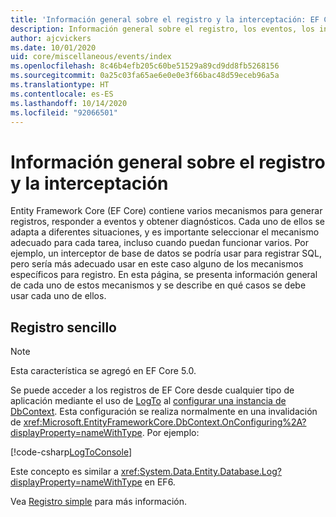 ```yaml
---
title: 'Información general sobre el registro y la interceptación: EF Core'
description: Información general sobre el registro, los eventos, los interceptores y el diagnóstico de EF Core
author: ajcvickers
ms.date: 10/01/2020
uid: core/miscellaneous/events/index
ms.openlocfilehash: 8c46b4efb205c60be51529a89cd9dd8fb5268156
ms.sourcegitcommit: 0a25c03fa65ae6e0e0e3f66bac48d59eceb96a5a
ms.translationtype: HT
ms.contentlocale: es-ES
ms.lasthandoff: 10/14/2020
ms.locfileid: "92066501"
---
```

# <a name="overview-of-logging-and-interception"></a>Información general sobre el registro y la interceptación

Entity Framework Core (EF Core) contiene varios mecanismos para generar registros, responder a eventos y obtener diagnósticos. Cada uno de ellos se adapta a diferentes situaciones, y es importante seleccionar el mecanismo adecuado para cada tarea, incluso cuando puedan funcionar varios. Por ejemplo, un interceptor de base de datos se podría usar para registrar SQL, pero sería más adecuado usar en este caso alguno de los mecanismos específicos para registro. En esta página, se presenta información general de cada uno de estos mecanismos y se describe en qué casos se debe usar cada uno de ellos.

## <a name="simple-logging"></a>Registro sencillo

> [!NOTE]
> Esta característica se agregó en EF Core 5.0.

Se puede acceder a los registros de EF Core desde cualquier tipo de aplicación mediante el uso de [LogTo](https://github.com/dotnet/efcore/blob/ec3df8fd7e4ea4ebeebfa747619cef37b23ab2c6/src/EFCore/DbContextOptionsBuilder.cs#L135) <!-- Issue #2748 <xref:Microsoft.EntityFrameworkCore.DbContextOptionsBuilder.LogTo%2A> --> al [configurar una instancia de DbContext](xref:core/miscellaneous/configuring-dbcontext). Esta configuración se realiza normalmente en una invalidación de <xref:Microsoft.EntityFrameworkCore.DbContext.OnConfiguring%2A?displayProperty=nameWithType>. Por ejemplo:

<!--
    protected override void OnConfiguring(DbContextOptionsBuilder optionsBuilder)
        => optionsBuilder.LogTo(Console.WriteLine);
-->
[!code-csharp[LogToConsole](../../../../samples/core/Miscellaneous/Logging/SimpleLogging/Program.cs?name=LogToConsole)]

Este concepto es similar a <xref:System.Data.Entity.Database.Log?displayProperty=nameWithType> en EF6.

Vea [Registro simple](xref:core/miscellaneous/events/simple-logging) para más información.
